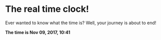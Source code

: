 # The real time clock!

Ever wanted to know what the time is? Well, your journey is about to end!

**The time is Nov 09, 2017, 10:41**